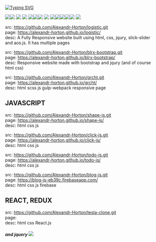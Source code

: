 [![Typing SVG](https://readme-typing-svg.herokuapp.com?color=%23F765D6&lines=Hi%2C+I'm+Alex+Horton)](https://git.io/typing-svg) <br>

<img src="https://img.icons8.com/color/48/000000/html-5.png"/><img src="https://img.icons8.com/color/48/000000/css3.png"/>
<img src="https://img.icons8.com/color/48/000000/sass.png"/> 
<img src="https://img.icons8.com/color/48/000000/bootstrap.png"/>
<img src="https://img.icons8.com/color/48/000000/javascript.png"/><img src="https://img.icons8.com/color/48/000000/typescript.png"/><img src="https://img.icons8.com/color/48/000000/nodejs.png"/>
<img src="https://img.icons8.com/color/48/000000/firebase.png"/>
<img src="https://img.icons8.com/color/48/000000/react-native.png"/><img src="https://img.icons8.com/color/48/000000/redux.png"/><img src="https://img.icons8.com/color/48/000000/git.png"/><img src="https://img.icons8.com/external-tal-revivo-shadow-tal-revivo/48/000000/external-gulp-an-open-source-javascript-toolkit-by-fractal-innovations-logo-shadow-tal-revivo.png"/><img src="https://img.icons8.com/color/48/000000/webpack.png"/>
<img src="https://img.icons8.com/external-tal-revivo-color-tal-revivo/46/000000/external-yarn-fast-reliable-and-secure-dependency-management-web-portal-logo-color-tal-revivo.png"/>

src: https://github.com/Alexandr-Horton/logistic.git <br>
page: https://alexandr-horton.github.io/logistic/ <br>
desc: A Fully Responsive website built using html, css, jqury, slick-slider and aos.js. It has multiple pages

src: https://github.com/Alexandr-Horton/blrx-bootstrap.git <br>
page: https://alexandr-horton.github.io/blrx-bootstrap/ <br>
desc: Responsive website made with bootstrap and jqury (and of course html css)

src: https://github.com/Alexandr-Horton/grcht.git <br>
page: https://alexandr-horton.github.io/grcht/ <br>
desc: html scss js gulp-webpack responsive page

<h2>JAVASCRIPT</h2>

src: https://github.com/Alexandr-Horton/shape-js.git <br>
page: https://alexandr-horton.github.io/shape-js/ <br>
desc: html css js

src: https://github.com/Alexandr-Horton/click-js.git <br>
page: https://alexandr-horton.github.io/click-js/ <br>
desc: html css js

src: https://github.com/Alexandr-Horton/todo-js.git <br>
page: https://alexandr-horton.github.io/todo-js/ <br>
desc: html css js


src: https://github.com/Alexandr-Horton/blog-js.git <br>
page: https://blog-js-eb39c.firebaseapp.com/ <br>
desc: html css js firebase

<h2>REACT, REDUX</h2>

src: https://github.com/Alexandr-Horton/tesla-clone.git <br>
page: <br>
desc: html css React.js 
<h5>and jquery <img src="https://img.icons8.com/external-tal-revivo-shadow-tal-revivo/24/000000/external-jquery-is-a-javascript-library-designed-to-simplify-html-logo-shadow-tal-revivo.png"/></h5>

